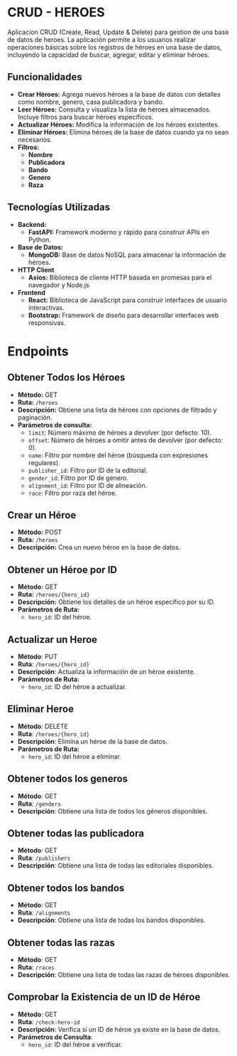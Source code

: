 # CRUD - HEROES

Aplicacion CRUD (Create, Read, Update & Delete) para gestion de una base de datos de heroes.  La aplicación permite a los usuarios realizar operaciones básicas sobre los registros de héroes en una base de datos, incluyendo la capacidad de buscar, agregar, editar y eliminar héroes.

## Funcionalidades


- **Crear Héroes:** Agrega nuevos héroes a la base de datos con detalles como nombre,  genero, casa publicadora y bando.
- **Leer Héroes:** Consulta y visualiza la lista de héroes almacenados. Incluye filtros para buscar héroes específicos.
- **Actualizar Héroes:** Modifica la información de los héroes existentes.
- **Eliminar Héroes:** Elimina héroes de la base de datos cuando ya no sean necesarios.
- **Filtros:**
  - **Nombre**
  - **Publicadora**
  - **Bando**
  - **Genero**
  - **Raza**

## Tecnologías Utilizadas

- **Backend:**
  - **FastAPI:** Framework moderno y rápido para construir APIs en Python.
- **Base de Datos:**
   - **MongoDB:** Base de datos NoSQL para almacenar la información de héroes.
- **HTTP Client**
  - **Axios:** Biblioteca de cliente HTTP basada en promesas para el navegador y Node.js
- **Frontend** 
  - **React:** Biblioteca de JavaScript para construir interfaces de usuario interactivas. 
  - **Bootstrap:** Framework de diseño para desarrollar interfaces web responsivas.

# Endpoints

## Obtener Todos los Héroes
- **Método:** GET
- **Ruta:** `/heroes`
- **Descripción:** Obtiene una lista de héroes con opciones de filtrado y paginación.
- **Parámetros de consulta:** 
  - `limit`: Número máximo de héroes a devolver (por defecto: 10).
  - `offset`: Número de héroes a omitir antes de devolver (por defecto: 0).
  - `name`: Filtro por nombre del héroe (búsqueda con expresiones regulares).
  - `publisher_id`: Filtro por ID de la editorial.
  - `gender_id`: Filtro por ID de género.
  - `alignment_id`: Filtro por ID de alineación.
  - `race`: Filtro por raza del héroe.


## Crear un Héroe
- **Método:** POST
- **Ruta:** `/heroes`
- **Descripción:** Crea un nuevo héroe en la base de datos.

## Obtener un Héroe por ID
- **Método:** GET
- **Ruta:** `/heroes/{hero_id}`
- **Descripción:** Obtiene los detalles de un héroe específico por su ID.
- **Parámetros de Ruta:**
  - `hero_id`: ID del héroe.

## Actualizar un Heroe
- **Método**: PUT
- **Ruta**: `/heroes/{hero_id}`
- **Descripción**: Actualiza la información de un héroe existente.
- **Parámetros de Ruta:**
    - `hero_id`: ID del héroe a actualizar.

## Eliminar Heroe
- **Método**: DELETE
- **Ruta**: `/heroes/{hero_id}`
- **Descripción**: Elimina un héroe de la base de datos.
- **Parámetros de Ruta:**
    - `hero_id`: ID del héroe a eliminar.

## Obtener todos los generos
- **Método**: GET
- **Ruta**: `/genders`
- **Descripción**: Obtiene una lista de todos los géneros disponibles.

## Obtener todas las publicadora
- **Método**: GET
- **Ruta**: `/publishers`
- **Descripción**: Obtiene una lista de todas las editoriales disponibles.

## Obtener todos los bandos
- **Método**: GET
- **Ruta**: `/alignments`
- **Descripción**: Obtiene una lista de todas los bandos disponibles.

## Obtener todas las razas
- **Método**: GET
- **Ruta**: `/races`
- **Descripción**: Obtiene una lista de todas las razas de héroes disponibles.

##  Comprobar la Existencia de un ID de Héroe
- **Método**: GET
- **Ruta**: `/check-hero-id`
- **Descripción**: Verifica si un ID de héroe ya existe en la base de datos.
- **Parámetros de Consulta**:
    - `hero_id`: ID del héroe a verificar.